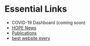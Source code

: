 # Essential Links

 - COVID-19 Dashboard (coming soon)
 - [HOPE News](/#/news)
 - [Publications](/#/publications)
 - [best website every](http://chcaa.io/#/)
